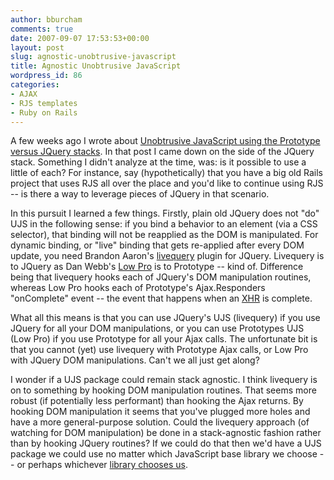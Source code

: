 ```yaml
---
author: bburcham
comments: true
date: 2007-09-07 17:53:53+00:00
layout: post
slug: agnostic-unobtrusive-javascript
title: Agnostic Unobtrusive JavaScript
wordpress_id: 86
categories:
- AJAX
- RJS templates
- Ruby on Rails
---
```


A few weeks ago I wrote about [Unobtrusive JavaScript using the Prototype versus JQuery stacks](http://www.meme-rocket.com). In that post I came down on the side of the JQuery stack. Something I didn't analyze at the time, was: is it possible to use a little of each? For instance, say (hypothetically) that you have a big old Rails project that uses RJS all over the place and you'd like to continue using RJS -- is there a way to leverage pieces of JQuery in that scenario.

In this pursuit I learned a few things. Firstly, plain old JQuery does not "do" UJS in the following sense: if you bind a behavior to an element (via a CSS selector), that binding will not be reapplied as the DOM is manipulated. For dynamic binding, or "live" binding that gets re-applied after every DOM update, you need Brandon Aaron's [livequery](http://brandonaaron.net/docs/livequery/) plugin for JQuery. Livequery is to JQuery as Dan Webb's [Low Pro](http://www.danwebb.net/lowpro) is to Prototype -- kind of. Difference being that livequery hooks each of JQuery's DOM manipulation routines, whereas Low Pro hooks each of Prototype's Ajax.Responders "onComplete" event -- the event that happens when an [XHR](http://en.wikipedia.org/wiki/XMLHttpRequest) is complete.

What all this means is that you can use JQuery's UJS (livequery) if you use JQuery for all your DOM manipulations, or you can use Prototypes UJS (Low Pro) if you use Prototype for all your Ajax calls. The unfortunate bit is that you cannot (yet) use livequery with Prototype Ajax calls, or Low Pro with JQuery DOM manipulations. Can't we all just get along?

I wonder if a UJS package could remain stack agnostic. I think livequery is on to something by hooking DOM manipulation routines. That seems more robust (if potentially less performant) than hooking the Ajax returns. By hooking DOM manipulation  it seems that you've plugged more holes and have a more general-purpose solution. Could the livequery approach (of watching for DOM manipulation) be done in a stack-agnostic fashion rather than by hooking JQuery routines? If we could do that then we'd have a UJS package we could use no matter which JavaScript base library we choose -- or perhaps whichever [library chooses us](http://www.hogwartsprofessor.com/?p=107).

